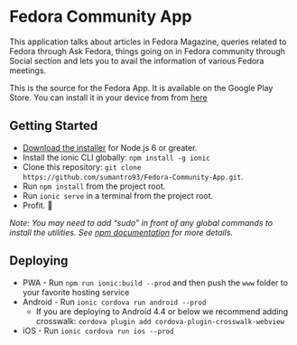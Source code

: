 # Fedora Community App

This application talks about articles in Fedora Magazine, queries related to Fedora through Ask Fedora, things going on in Fedora community through Social section and lets you to avail the information of various Fedora meetings.

This is the source for the Fedora App. It is available on the Google Play Store. You can install it in your device from from [here](https://play.google.com/store/apps/details?id=com.fedoraqa.fedora)

## Getting Started

* [Download the installer](https://nodejs.org/) for Node.js 6 or greater.
* Install the ionic CLI globally: `npm install -g ionic`
* Clone this repository: `git clone https://github.com/sumantro93/Fedora-Community-App.git`.
* Run `npm install` from the project root.
* Run `ionic serve` in a terminal from the project root.
* Profit. :tada:

_Note: You may need to add “sudo” in front of any global commands to install the utilities. See [npm documentation](https://docs.npmjs.com/getting-started/fixing-npm-permissions) for more details._

## Deploying

* PWA - Run `npm run ionic:build --prod` and then push the `www` folder to your favorite hosting service
* Android - Run `ionic cordova run android --prod`
  * If you are deploying to Android 4.4 or below we recommend adding crosswalk: `cordova plugin add cordova-plugin-crosswalk-webview`
* iOS - Run `ionic cordova run ios --prod`
